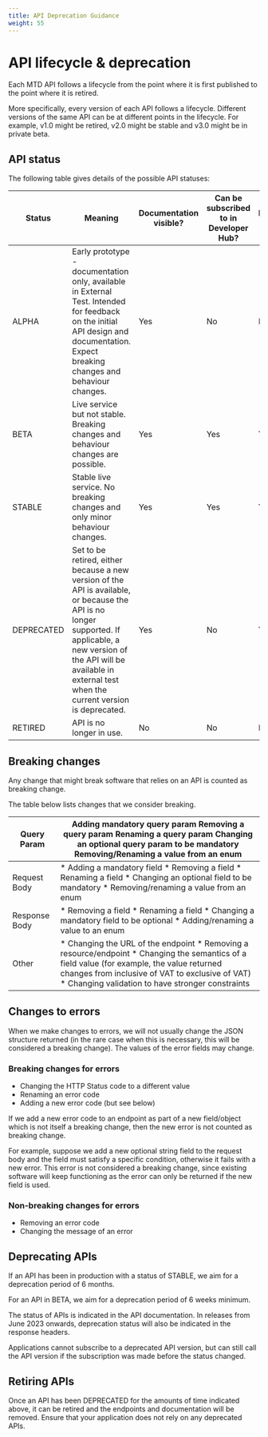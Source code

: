 ```yaml
---
title: API Deprecation Guidance
weight: 55
---
```



# API lifecycle & deprecation

Each MTD API follows a lifecycle from the point where it is first published to the point where it is retired.

More specifically, every version of each API follows a lifecycle. Different versions of the same API can be at different points in the lifecycle. For example, v1.0 might be retired, v2.0 might be stable and v3.0 might be in private beta.

## API status

The following table gives details of the possible API statuses:

| Status     | Meaning                                                                                                                                                                                                                                                                                                                                                                                                            | Documentation visible? | Can be subscribed to in Developer Hub? | Endpoints enabled? |
|------------|--------------------------------------------------------------------------------------------------------------------------------------------------------------------------------------------------------------------------------------------------------------------------------------------------------------------------------------------------------------------------------------------------------------------|------------------------|----------------------------------------|--------------------|
| ALPHA      | Early prototype - documentation only, available in External Test.  Intended for feedback on the initial API design and documentation. Expect breaking changes and behaviour changes.                                                                                                                                                                      | Yes                    | No                                     | No                 |
| BETA       | Live service but not stable. Breaking changes and behaviour changes are possible.                                                                                                                                                                             | Yes                    | Yes                                    | Yes                |
| STABLE     | Stable live service. No breaking changes and only minor behaviour changes.                                                                                                                                                                                                                                                                  | Yes                    | Yes                                    | Yes                |
| DEPRECATED | Set to be retired, either because a new version of the API is available, or because the API is no longer supported. If applicable, a new version of the API will be available in external test when the current version is deprecated. | Yes                    | No                                     | Yes                |
| RETIRED    | API is no longer in use.                                                                                                                                                                                                                                                                                                                                                                                           | No                     | No                                     | No                 |                                                                                                                                                                                                                                                                                                                                                                                        | No                     | No                                     | No                 |



## Breaking changes

Any change that might break software that relies on an API is counted as breaking change.

The table below lists changes that we consider breaking. 

| Query Param   | Adding mandatory query param Removing a query param Renaming a query param Changing an optional query param to be mandatory Removing/Renaming a value from an enum                                                            |
|---------------|-------------------------------------------------------------------------------------------------------------------------------------------------------------------------------------------------------------------------------|
| Request Body  | * Adding a mandatory field * Removing a field * Renaming a field * Changing an optional field to be mandatory * Removing/renaming a value from an enum                                                                                  |
| Response Body | * Removing a field * Renaming a field * Changing a mandatory field to be optional * Adding/renaming a value to an enum                                                                                                                |
|  Other        | * Changing the URL of the endpoint * Removing a resource/endpoint * Changing the semantics of a field value (for example, the value returned changes from inclusive of VAT to exclusive of VAT) * Changing validation to have stronger constraints |


## Changes to errors

When we make changes to errors, we will not usually change the JSON structure returned (in the rare case when this is necessary, this will be considered a breaking change). The values of the error fields may change. 


### Breaking changes for errors

* Changing the HTTP Status code to a different value
* Renaming an error code
* Adding a new error code (but see below)

If we add a new error code to an endpoint as part of a new field/object which is not itself a breaking change, then the new error is not counted as breaking change.

For example, suppose we add a new optional string field to the request body and the field must satisfy a specific condition, otherwise it fails with a new error. This error is not considered a breaking change, since existing software will keep functioning as the error can only be returned if the new field is used.


### Non-breaking changes for errors

* Removing an error code
* Changing the message of an error


## Deprecating APIs

If an API has been in production with a status of STABLE, we aim for a deprecation period of 6 months. 

For an API in BETA, we aim for a deprecation period of 6 weeks minimum.


The status of APIs is indicated in the API documentation. In releases from June 2023 onwards, deprecation status will also be indicated in the response headers.

Applications cannot subscribe to a deprecated API version, but can still call the API version if the subscription was made before the status changed.


## Retiring APIs

Once an API has been DEPRECATED for the amounts of time indicated above, it can be retired and the endpoints and documentation will be removed. Ensure that your application does not rely on any deprecated APIs.


